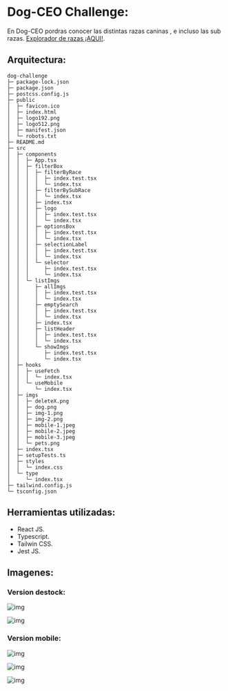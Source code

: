# Dog-CEO Challenge:

En Dog-CEO pordras conocer las distintas razas caninas , e incluso las sub razas. [Explorador de razas ¡AQUI!](https://mayrenejose.github.io/Dog-challenge/).

## Arquitectura:


```
dog-challenge
├─ package-lock.json
├─ package.json
├─ postcss.config.js
├─ public
│  ├─ favicon.ico
│  ├─ index.html
│  ├─ logo192.png
│  ├─ logo512.png
│  ├─ manifest.json
│  └─ robots.txt
├─ README.md
├─ src
│  ├─ components
│  │  ├─ App.tsx
│  │  ├─ filterBox
│  │  │  ├─ filterByRace
│  │  │  │  ├─ index.test.tsx
│  │  │  │  └─ index.tsx
│  │  │  ├─ filterBySubRace
│  │  │  │  └─ index.tsx
│  │  │  ├─ index.tsx
│  │  │  ├─ logo
│  │  │  │  ├─ index.test.tsx
│  │  │  │  └─ index.tsx
│  │  │  ├─ optionsBox
│  │  │  │  ├─ index.test.tsx
│  │  │  │  └─ index.tsx
│  │  │  ├─ selectionLabel
│  │  │  │  ├─ index.test.tsx
│  │  │  │  └─ index.tsx
│  │  │  └─ selector
│  │  │     ├─ index.test.tsx
│  │  │     └─ index.tsx
│  │  └─ listImgs
│  │     ├─ allImgs
│  │     │  ├─ index.test.tsx
│  │     │  └─ index.tsx
│  │     ├─ emptySearch
│  │     │  ├─ index.test.tsx
│  │     │  └─ index.tsx
│  │     ├─ index.tsx
│  │     ├─ listHeader
│  │     │  ├─ index.test.tsx
│  │     │  └─ index.tsx
│  │     └─ showImgs
│  │        ├─ index.test.tsx
│  │        └─ index.tsx
│  ├─ hooks
│  │  ├─ useFetch
│  │  │  └─ index.tsx
│  │  └─ useMobile
│  │     └─ index.tsx
│  ├─ imgs
│  │  ├─ deleteX.png
│  │  ├─ dog.png
│  │  ├─ img-1.png
│  │  ├─ img-2.png
│  │  ├─ mobile-1.jpeg
│  │  ├─ mobile-2.jpeg
│  │  ├─ mobile-3.jpeg
│  │  └─ pets.png
│  ├─ index.tsx
│  ├─ setupTests.ts
│  ├─ styles
│  │  └─ index.css
│  └─ type
│     └─ index.tsx
├─ tailwind.config.js
└─ tsconfig.json

```

## Herramientas utilizadas:

- React JS.
- Typescript.
- Tailwin CSS.
- Jest JS.

## Imagenes:

### Version destock:

![img](src/imgs/img-1.png)

![img](src/imgs/img-2.png)

### Version mobile:

![img](src/imgs/mobile-1.jpeg)

![img](src/imgs/mobile-2.jpeg)

![img](src/imgs/mobile-3.jpeg)
